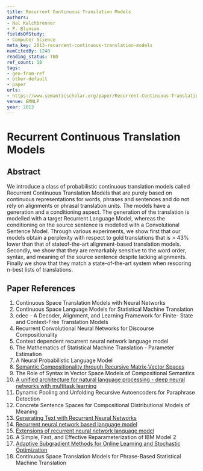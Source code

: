 ```yaml
---
title: Recurrent Continuous Translation Models
authors:
- Nal Kalchbrenner
- P. Blunsom
fieldsOfStudy:
- Computer Science
meta_key: 2013-recurrent-continuous-translation-models
numCitedBy: 1240
reading_status: TBD
ref_count: 18
tags:
- gen-from-ref
- other-default
- paper
urls:
- https://www.semanticscholar.org/paper/Recurrent-Continuous-Translation-Models-Kalchbrenner-Blunsom/944a1cfd79dbfb6fef460360a0765ba790f4027a?sort=total-citations
venue: EMNLP
year: 2013
---
```


# Recurrent Continuous Translation Models

## Abstract

We introduce a class of probabilistic continuous translation models called Recurrent Continuous Translation Models that are purely based on continuous representations for words, phrases and sentences and do not rely on alignments or phrasal translation units. The models have a generation and a conditioning aspect. The generation of the translation is modelled with a target Recurrent Language Model, whereas the conditioning on the source sentence is modelled with a Convolutional Sentence Model. Through various experiments, we show first that our models obtain a perplexity with respect to gold translations that is > 43% lower than that of stateof-the-art alignment-based translation models. Secondly, we show that they are remarkably sensitive to the word order, syntax, and meaning of the source sentence despite lacking alignments. Finally we show that they match a state-of-the-art system when rescoring n-best lists of translations.

## Paper References

1. Continuous Space Translation Models with Neural Networks
2. Continuous Space Language Models for Statistical Machine Translation
3. cdec - A Decoder, Alignment, and Learning Framework for Finite- State and Context-Free Translation Models
4. Recurrent Convolutional Neural Networks for Discourse Compositionality
5. Context dependent recurrent neural network language model
6. The Mathematics of Statistical Machine Translation - Parameter Estimation
7. A Neural Probabilistic Language Model
8. [Semantic Compositionality through Recursive Matrix-Vector Spaces](2012-semantic-compositionality-through-recursive-matrix-vector-spaces)
9. The Role of Syntax in Vector Space Models of Compositional Semantics
10. [A unified architecture for natural language processing - deep neural networks with multitask learning](2008-a-unified-architecture-for-natural-language-processing-deep-neural-networks-with-multitask-learning)
11. Dynamic Pooling and Unfolding Recursive Autoencoders for Paraphrase Detection
12. Concrete Sentence Spaces for Compositional Distributional Models of Meaning
13. [Generating Text with Recurrent Neural Networks](2011-generating-text-with-recurrent-neural-networks)
14. [Recurrent neural network based language model](2010-recurrent-neural-network-based-language-model)
15. [Extensions of recurrent neural network language model](2011-extensions-of-recurrent-neural-network-language-model)
16. A Simple, Fast, and Effective Reparameterization of IBM Model 2
17. [Adaptive Subgradient Methods for Online Learning and Stochastic Optimization](2010-adaptive-subgradient-methods-for-online-learning-and-stochastic-optimization)
18. Continuous Space Translation Models for Phrase-Based Statistical Machine Translation

